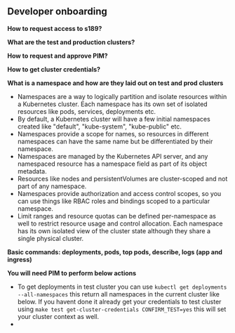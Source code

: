 ## Developer onboarding

**How to request access to s189?**

**What are the test and production clusters?**

**How to request and approve PIM?**

**How to get cluster credentials?**

**What is a namespace and how are they laid out on test and prod clusters**
- Namespaces are a way to logically partition and isolate resources within a Kubernetes cluster. Each namespace has its own set of isolated resources like pods, services, deployments etc.
- By default, a Kubernetes cluster will have a few initial namespaces created like "default", "kube-system", "kube-public" etc.
- Namespaces provide a scope for names, so resources in different namespaces can have the same name but be differentiated by their namespace.
- Namespaces are managed by the Kubernetes API server, and any namespaced resource has a namespace field as part of its object metadata.
- Resources like nodes and persistentVolumes are cluster-scoped and not part of any namespace.
- Namespaces provide authorization and access control scopes, so you can use things like RBAC roles and bindings scoped to a particular namespace.
- Limit ranges and resource quotas can be defined per-namespace as well to restrict resource usage and control allocation.
Each namespace has its own isolated view of the cluster state although they share a single physical cluster.

**Basic commands: deployments, pods, top pods, describe, logs (app and ingress)**

**You will need PIM to perform below actions**

- To get deployments in test cluster you can use `kubectl get deployments --all-namespaces` this return all namespaces in the current cluster like below. If you havent done it already get your credentials to test cluster using `make test get-cluster-credentials CONFIRM_TEST=yes` this will set your cluster context as well.
-

